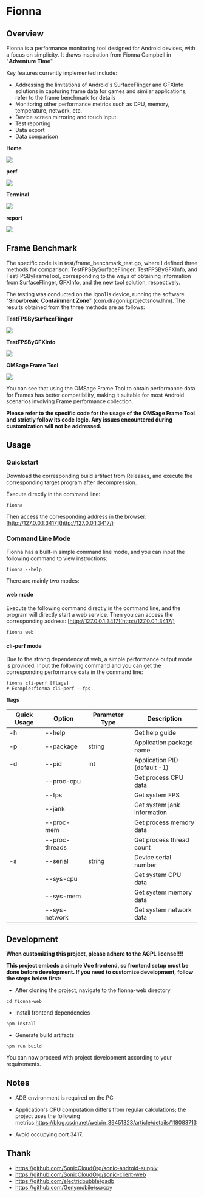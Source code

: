 # Fionna

## Overview

Fionna is a performance monitoring tool designed for Android devices, with a focus on simplicity. It draws inspiration from Fionna Campbell in "**Adventure Time**".

Key features currently implemented include:

- Addressing the limitations of Android's SurfaceFlinger and GFXInfo solutions in capturing frame data for games and similar applications; refer to the frame benchmark for details
- Monitoring other performance metrics such as CPU, memory, temperature, network, etc.
- Device screen mirroring and touch input
- Test reporting
- Data export
- Data comparison

**Home**

![](./doc/Home.png)

**perf**

![](doc/Perf.png)

**Terminal**

![](./doc/Terminal.png)

**report**

![](./doc/Report.png)

## Frame Benchmark

The specific code is in test/frame_benchmark_test.go, where I defined three methods for comparison: TestFPSBySurfaceFlinger, TestFPSByGFXInfo, and TestFPSByFrameTool, corresponding to the ways of obtaining information from SurfaceFlinger, GFXInfo, and the new tool solution, respectively.

The testing was conducted on the iqoo11s device, running the software "**Snowbreak: Containment Zone**" (com.dragonli.projectsnow.lhm). The results obtained from the three methods are as follows:

**TestFPSBySurfaceFlinger**

![](./doc/TestFPSBySurfaceFlinger.png)

**TestFPSByGFXInfo**

![](./doc/TestFPSByGFXInfo.png)

**OMSage Frame Tool**

![](./doc/TestFPSByOMSageFrameTool.png)

You can see that using the OMSage Frame Tool to obtain performance data for Frames has better compatibility, making it suitable for most Android scenarios involving Frame performance collection.

**Please refer to the specific code for the usage of the OMSage Frame Tool and strictly follow its code logic. Any issues encountered during customization will not be addressed.**

## Usage

### Quickstart

Download the corresponding build artifact from Releases, and execute the corresponding target program after decompression.

Execute directly in the command line:

```
fionna
```

Then access the corresponding address in the browser: [http://127.0.0.1:3417](http://127.0.0.1:3417/)

### Command Line Mode

Fionna has a built-in simple command line mode, and you can input the following command to view instructions:

```
fionna --help
```

There are mainly two modes:

#### web mode

Execute the following command directly in the command line, and the program will directly start a web service. Then you can access the corresponding address: [http://127.0.0.1:3417](http://127.0.0.1:3417/)

```
fionna web
```

#### cli-perf mode

Due to the strong dependency of web, a simple performance output mode is provided. Input the following command and you can get the corresponding performance data in the command line:

```
fionna cli-perf [flags]
# Example:fionna cli-perf --fps
```

**flags**

| Quick Usage | Option         | Parameter Type | Description                  |
| ----------- | -------------- | -------------- | ---------------------------- |
| -h          | --help         |                | Get help guide               |
| -p          | --package      | string         | Application package name     |
| -d          | --pid          | int            | Application PID (default -1) |
|             | --proc-cpu     |                | Get process CPU data         |
|             | --fps          |                | Get system FPS               |
|             | --jank         |                | Get system jank information  |
|             | --proc-mem     |                | Get process memory data      |
|             | --proc-threads |                | Get process thread count     |
| -s          | --serial       | string         | Device serial number         |
|             | --sys-cpu      |                | Get system CPU data          |
|             | --sys-mem      |                | Get system memory data       |
|             | --sys-network  |                | Get system network data      |

## Development

**When customizing this project, please adhere to the AGPL license!!!!**

**This project embeds a simple Vue frontend, so frontend setup must be done before development. If you need to customize development, follow the steps below first:**

- After cloning the project, navigate to the fionna-web directory

```
cd fionna-web
```

- Install frontend dependencies

```
npm install
```

- Generate build artifacts

```
npm run build
```

You can now proceed with project development according to your requirements.

## Notes

- ADB environment is required on the PC
- Application's CPU computation differs from regular calculations; the project uses the following metrics:https://blog.csdn.net/weixin_39451323/article/details/118083713

- Avoid occupying port 3417.

## Thank

- https://github.com/SonicCloudOrg/sonic-android-supply
- https://github.com/SonicCloudOrg/sonic-client-web
- https://github.com/electricbubble/gadb
- https://github.com/Genymobile/scrcpy